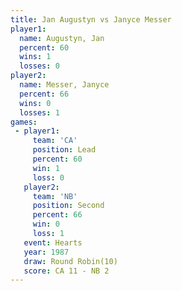 ```yaml
---
title: Jan Augustyn vs Janyce Messer
player1:              
  name: Augustyn, Jan 
  percent: 60         
  wins: 1             
  losses: 0           
player2:              
  name: Messer, Janyce
  percent: 66         
  wins: 0             
  losses: 1           
games:
 - player1:        
     team: 'CA'    
     position: Lead
     percent: 60   
     win: 1        
     loss: 0       
   player2:          
     team: 'NB'      
     position: Second
     percent: 66     
     win: 0          
     loss: 1         
   event: Hearts        
   year: 1987           
   draw: Round Robin(10)
   score: CA 11 - NB 2  
---
```


